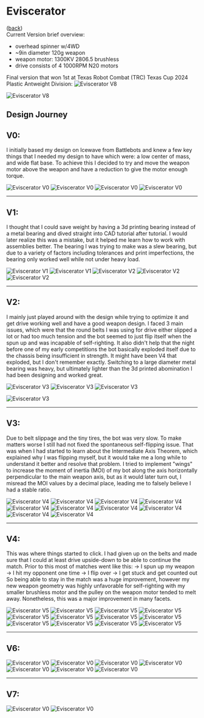 # Eviscerator
([back](README.md))
<br>Current Version brief overview:
- overhead spinner w/4WD
- ~9in diameter 120g weapon
- weapon motor: 1300KV 2806.5 brushless
- drive consists of 4 1000RPM N20 motors

Final version that won 1st at Texas Robot Combat (TRC) Texas Cup 2024 Plastic Antweight Division:
![Eviscerator V8](ImagesEviscerator/o4.webp)

![Eviscerator V8](ImagesEviscerator/p6.jpg)

Design Journey
---
**V0:**
---

I initially based my design on Icewave from Battlebots and knew a few key things that I needed my design to have which were: a low center of mass, and wide flat base. To achieve this I decided to try and move the weapon motor above the weapon and have a reduction to give the motor enough torque.

![Eviscerator V0](ImagesEviscerator/n44.png)
![Eviscerator V0](ImagesEviscerator/n43.png)
![Eviscerator V0](ImagesEviscerator/n42.png)
![Eviscerator V0](ImagesEviscerator/n41.png)

---
**V1:**
---

I thought that I could save weight by having a 3d printing bearing instead of a metal bearing and dived straight into CAD tutorial after tutorial. I would later realize this was a mistake, but it helped me learn how to work with assemblies better. The bearing I was trying to make was a slew bearing, but due to a variety of factors including tolerances and print imperfections, the bearing only worked well while not under heavy load.

![Eviscerator V1](ImagesEviscerator/n40.png)
![Eviscerator V1](ImagesEviscerator/n39.png)
![Eviscerator V2](ImagesEviscerator/n38.png)
![Eviscerator V2](ImagesEviscerator/n37.png)
![Eviscerator V2](ImagesEviscerator/n36.png)

---
**V2:**
---

I mainly just played around with the design while trying to optimize it and get drive working well and have a good weapon design. I faced 3 main issues, which were that the round belts I was using for drive either slipped a lot or had too much tension and the bot seemed to just flip itself when the spun up and was incapable of self-righting. It also didn't help that the night before one of my early competitions the bot basically exploded itself due to the chassis being insufficient in strength. It might have been V4 that exploded, but I don't remember exactly. Switching to a large diameter metal bearing was heavy, but ultimately lighter than the 3d printed abomination I had been designing and worked great.  

![Eviscerator V3](ImagesEviscerator/n35.png)
![Eviscerator V3](ImagesEviscerator/n34.png)
![Eviscerator V3](ImagesEviscerator/n33.png)
<!-- ![Eviscerator V0](ImagesEviscerator/n32.png) -->
<!-- ![Eviscerator V0](ImagesEviscerator/n31.png) -->
![Eviscerator V3](ImagesEviscerator/n30.jpg)

---
**V3:**
---

Due to belt slippage and the tiny tires, the bot was very slow. To make matters worse I still had not fixed the spontaneous self-flipping issue. That was when I had started to learn about the Intermediate Axis Theorem, which explained why I was flipping myself, but it would take me a long while to understand it better and resolve that problem. I tried to implement "wings" to increase the moment of inertia (MOI) of my bot along the axis horizontally perpendicular to the main weapon axis, but as it would later turn out, I misread the MOI values by a decimal place, leading me to falsely believe I had a stable ratio.  

![Eviscerator V4](ImagesEviscerator/n29.png)
![Eviscerator V4](ImagesEviscerator/n28.png)
![Eviscerator V4](ImagesEviscerator/n26.png)
![Eviscerator V4](ImagesEviscerator/n25.png)
![Eviscerator V4](ImagesEviscerator/n24.png)
![Eviscerator V4](ImagesEviscerator/n23.png)
![Eviscerator V4](ImagesEviscerator/n22.png)
![Eviscerator V4](ImagesEviscerator/n21.png)
![Eviscerator V4](ImagesEviscerator/n20.jpg)
![Eviscerator V4](ImagesEviscerator/n20.png)

---
**V4:**
---

This was where things started to click. I had given up on the belts and made sure that I could at least drive upside-down to be able to continue the match. Prior to this most of matches went like this:
-> I spun up my weapon
-> I hit my opponent one time
-> I flip over
-> I get stuck and get counted out
So being able to stay in the match was a huge improvement, however my new weapon geometry was highly unfavorable for self-righting with my smaller brushless motor and the pulley on the weapon motor tended to melt away. Nonetheless, this was a major improvement in many facets. 

![Eviscerator V5](ImagesEviscerator/n19.png)
![Eviscerator V5](ImagesEviscerator/n18.png)
![Eviscerator V5](ImagesEviscerator/n17.png)
![Eviscerator V5](ImagesEviscerator/n16.jpg)
![Eviscerator V5](ImagesEviscerator/n15.jpg)
![Eviscerator V5](ImagesEviscerator/n15.png)
![Eviscerator V5](ImagesEviscerator/n14.jpg)
![Eviscerator V5](ImagesEviscerator/n14.png)
![Eviscerator V5](ImagesEviscerator/n13.png)
![Eviscerator V5](ImagesEviscerator/n12.png)
![Eviscerator V5](ImagesEviscerator/n11.png)
![Eviscerator V5](ImagesEviscerator/n10.png)

---
**V6:**
---

![Eviscerator V0](ImagesEviscerator/n9.png)
![Eviscerator V0](ImagesEviscerator/n8.png)
![Eviscerator V0](ImagesEviscerator/n7.png)
![Eviscerator V0](ImagesEviscerator/n6.png)
![Eviscerator V0](ImagesEviscerator/n5.png)
![Eviscerator V0](ImagesEviscerator/n4.png)
![Eviscerator V0](ImagesEviscerator/n3.png)

---
**V7:**
---

![Eviscerator V0](ImagesEviscerator/n2.png)
![Eviscerator V0](ImagesEviscerator/n1.png)
